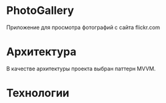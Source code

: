 # PhotoGallery

Приложение для просмотра фотографий с сайта flickr.com

# Архитектура
В качестве архитектуры проекта выбран паттерн MVVM.

# Технологии
